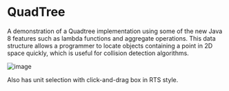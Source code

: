 # QuadTree
A demonstration of a Quadtree implementation using some of the new Java 8 features such as lambda functions and aggregate operations. This data structure allows a programmer to locate objects containing a point in 2D space quickly, which is useful for collision detection algorithms.

![image](https://cloud.githubusercontent.com/assets/8551479/9175222/7babd8c8-3f52-11e5-9c03-ee7d020d75c8.png)

Also has unit selection with click-and-drag box in RTS style.
